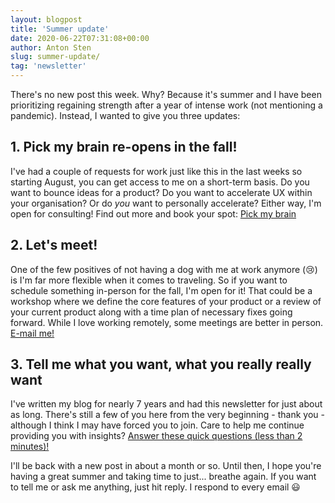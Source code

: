 ```yaml
---
layout: blogpost
title: 'Summer update'
date: 2020-06-22T07:31:08+00:00
author: Anton Sten
slug: summer-update/
tag: 'newsletter'
---
```


There's no new post this week. Why? Because it's summer and I have been prioritizing regaining strength after a year of intense work (not mentioning a pandemic). Instead, I wanted to give you three updates:

## 1. Pick my brain re-opens in the fall!
I've had a couple of requests for work just like this in the last weeks so starting August, you can get access to me on a short-term basis. Do you want to bounce ideas for a product? Do you want to accelerate UX within your organisation? Or do *you* want to personally accelerate? Either way, I'm open for consulting! Find out more and book your spot: [Pick my brain](https://www.antonsten.com/course/)

## 2. Let's meet!
One of the few positives of not having a dog with me at work anymore (😢) is I'm far more flexible when it comes to traveling. So if you want to schedule something in-person for the fall, I'm open for it! That could be a workshop where we define the core features of your product or a review of your current product along with a time plan of necessary fixes going forward. While I love working remotely, some meetings are better in person. [E-mail me!](mailto:anton@antonsten.com)

## 3. Tell me what you want, what you really really want
I've written my blog for nearly 7 years and had this newsletter for just about as long. There's still a few of you here from the very beginning - thank you - although I think I may have forced you to join. Care to help me continue providing you with insights? [Answer these quick questions (less than 2 minutes)!](https://ooto.typeform.com/to/EJku4B)

I'll be back with a new post in about a month or so. Until then, I hope you're having a great summer and taking time to just... breathe again. If you want to tell me or ask me anything, just hit reply. I respond to every email 😃

